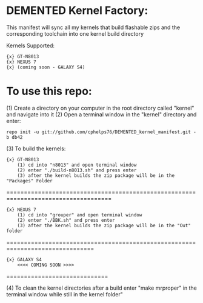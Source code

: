 DEMENTED Kernel Factory:
=========================

This manifest will sync all my kernels that build flashable zips and the corresponding toolchain into one kernel build directory

Kernels Supported:

    {x} GT-N8013
    {x} NEXUS 7
    {x} (coming soon - GALAXY S4)

To use this repo:
=================

(1) Create a directory on your computer in the root directory called "kernel" and navigate into it
(2) Open a terminal window in the "kernel" directory and enter:

    repo init -u git://github.com/cphelps76/DEMENTED_kernel_manifest.git -b db42

(3) To build the kernels:

    {x} GT-N8013
        (1) cd into "n8013" and open terminal window
        (2) enter "./build-n8013.sh" and press enter
        (3) after the kernel builds the zip package will be in the "Packages" Folder
====================================================================================

    {x} NEXUS 7
        (1) cd into "grouper" and open terminal window
        (2) enter "./BBK.sh" and press enter
        (3) after the kernel builds the zip package will be in the "Out" folder
===============================================================================

    {x} GALAXY S4
        <<<< COMING SOON >>>>
=============================

(4) To clean the kernel directories after a build enter "make mrproper" in the terminal window while still in the kernel folder"

